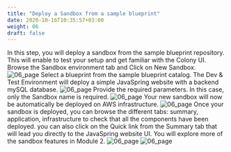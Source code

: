 ```yaml
---
title: "Deploy a Sandbox from a sample blueprint"
date: 2020-10-16T10:35:57+03:00
weight: 06
draft: false
---
```


In this step, you will deploy a sandbox from the sample blueprint repository. This will enable to test your setup and get familiar with the Colony UI.
Browse the Sandbox environment tab and Click on New Sandbox.
 ![06_page](/images/prerequisite/new_sandbox.png)
Select a blueprint from the sample blueprint catalog. The Dev & Test Environment will deploy a simple JavaSpring website with a backend mySQL database.
 ![06_page](/images/prerequisite/select_sample_bp.png)
Provide the required parameters. In this case, only the Sandbox name is required.
 ![06_page](/images/prerequisite/set_parameters.png)
Your new sandbox will now be automatically be deployed on AWS infrastructure.
 ![06_page](/images/prerequisite/new_sandbox.png)
Once your sandbox is deployed, you can browse the different tabs: summary, application, infrastructure to check that all the components have been deployed. you can also click on the Quick link from the Summary tab that will lead you directly to the JavaSpring website UI. You will explore more of the sandbox features in Module 2.
 ![06_page](/images/prerequisite/sandbox_deployed.png)
 ![06_page](/images/prerequisite/application_tab.png)
 
 
